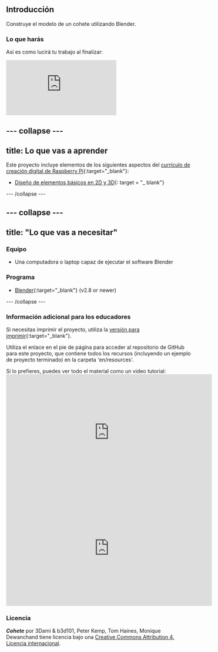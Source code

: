 ## Introducción

Construye el modelo de un cohete utilizando Blender.

### Lo que harás

Así es como lucirá tu trabajo al finalizar:

<div class="responsive-embed responsive-embed--video">
  <iframe class="responsive-embed__iframe" src="https://sketchfab.com/models/5660fd9d487e4175bd3b7d97c6277f39/embed" frameborder="0" allowvr allowfullscreen mozallowfullscreen="true" webkitallowfullscreen="true"></iframe>
</div>

## \--- collapse \---

## title: Lo que vas a aprender

Este proyecto incluye elementos de los siguientes aspectos del [currículo de creación digital de Raspberry Pi](http://rpf.io/curriculum){:target="_blank"}:

+ [Diseño de elementos básicos en 2D y 3D](https://curriculum.raspberrypi.org/design/creator/){: target = "_ blank"}

\--- /collapse \---

## \--- collapse \---

## title: "Lo que vas a necesitar"

### Equipo

+ Una computadora o laptop capaz de ejecutar el software Blender

### Programa

+ [Blender](https://www.blender.org/download/){:target="_blank"} (v2.8 or newer)

\--- /collapse \---

### Información adicional para los educadores

Si necesitas imprimir el proyecto, utiliza la [versión para imprimir](https://projects.raspberrypi.org/en/projects/blender-rocket/print){:target="_blank"}.

Utiliza el enlace en el pie de página para acceder al repositorio de GitHub para este proyecto, que contiene todos los recursos (incluyendo un ejemplo de proyecto terminado) en la carpeta 'en/resources'.

Si lo prefieres, puedes ver todo el material como un video tutorial: <iframe width="560" height="315" src="https://www.youtube.com/embed/DhdjWn_0tYg" frameborder="0" allowfullscreen mark="crwd-mark"></iframe> <iframe width="560" height="315" src="https://www.youtube.com/embed/YojHaSjONTs" frameborder="0" allowfullscreen mark="crwd-mark"></iframe> 

### Licencia

***Cohete*** por 3Dami & b3d101, Peter Kemp, Tom Haines, Monique Dewanchand tiene licencia bajo una [Creative Commons Attribution 4. Licencia internacional](http://creativecommons.org/licenses/by-sa/4.0/).